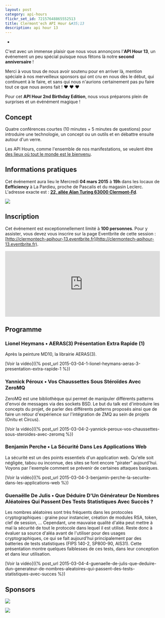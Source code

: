 ```yaml
---
layout: post
category: api-hours
flickr_set_id: 72157648865552513
title: Clermont'ech API Hour &#35;13
description: api hour 13
---
```

-

C'est avec un immense plaisir que nous vous annonçons l'**API Hour 13**, un
événement un peu spécial puisque nous fêtons là notre **second anniversaire** !

Merci à vous tous de nous avoir soutenu pour en arriver là, mention spéciale à
nos merveilleux sponsors qui ont cru en nous dès le début, qui continuent à le
faire, et sans qui nous n'aurions certainement pas pu faire tout ce que nous
avons fait ! &hearts; &hearts; &hearts;

Pour cet **API Hour 2nd Birthday Edition**, nous vous préparons plein de
surprises et un événément magique !

## Concept

Quatre conférences courtes (10 minutes + 5 minutes de questions) pour
introduire une technologie, un concept ou un outils et en débattre ensuite
autour d'un verre.

Les API Hours, comme l'ensemble de nos manifestations, se veulent être [des
lieux où tout le monde est le bienvenu](/code-of-conduct.html).

## Informations pratiques

Cet événement aura lieu le Mercredi **04 mars 2015** à **19h** dans les locaux de
**Eefficiency** à La Pardieu, proche de Pascalis et du magasin Leclerc.
L'adresse exacte est : [**22, allée Alan Turing 63000
Clermont-Fd**](https://www.google.com/maps/place/22+All%C3%A9e+Alan+Turing/@45.7590795,3.1301792,17z).

[![](http://maps.googleapis.com/maps/api/staticmap?size=600x400&sensor=false&markers=color:red|45.7590795,3.1301792)](https://www.google.com/maps/place/22+All%C3%A9e+Alan+Turing/@45.7590795,3.1301792,17z)

## Inscription

Cet événement est exceptionnellement limité à **100 personnes**. Pour y
assister, vous devez vous inscrire sur la page Eventbrite de cette session :
[http://clermontech-apihour-13.eventbrite.fr](http://clermontech-apihour-13.eventbrite.fr).

<iframe src="http://www.eventbrite.com/tickets-external?eid=15813184661&amp;ref=etckt&amp;v=2" frameborder="0" height="214" width="100%" vspace="0" hspace="0" marginheight="5" marginwidth="5" scrolling="auto" allowtransparency="true">Clermont'ech Eventbrite</iframe>

## Programme

### Lionel Heymans • AERAS(3) Présentation Extra Rapide (1)

Après la peinture MD10, la librairie AERAS(3).

[Voir la vidéo]({% post_url 2015-03-04-1-lionel-heymans-aeras-3-presentation-extra-rapide-1 %})

### Yannick Péroux • Vos Chaussettes Sous Stéroïdes Avec ZeroMQ

ZeroMQ est une bibliothèque qui permet de manipuler différents patterns d'envoi
de messages via des sockets BSD. Le but du talk est d'introduire les concepts
du projet, de parler des différents patterns proposés ainsi que de faire un
retour d'expérience sur l'intégration de ZMQ au sein de projets (Onitu et
Circus).

[Voir la vidéo]({% post_url 2015-03-04-2-yannick-peroux-vos-chaussettes-sous-steroides-avec-zeromq %})

### Benjamin Perche • La Sécurité Dans Les Applications Web

La sécurité est un des points essentiels d'un application web. Qu'elle soit
négligée, tabou ou inconnue, des sites se font encore "pirater" aujourd'hui.
Voyons par l'exemple comment se prévenir de certaines attaques basiques.

[Voir la vidéo]({% post_url 2015-03-04-3-benjamin-perche-la-securite-dans-les-applications-web %})

### Guenaëlle De Julis • Que Déduire D'Un Générateur De Nombres Aléatoires Qui Passent Des Tests Statistiques Avec Succès ?

Les nombres aléatoires sont très fréquents dans les protocoles cryptographiques
: graine pour instancier, création de modules RSA, token, clef de session, ...
Cependant, une mauvaise qualité d'aléa  peut mettre à mal la sécurité de tout
le protocole dans lequel il est utilisé. Reste donc à évaluer sa source d'aléa
avant de l'utiliser pour des usages cryptographiques, ce qui se fait
aujourd'hui principalement par des batteries de tests statistiques (FIPS 140-2,
SP800-90, AIS31).  Cette présentation montre quelques faiblesses de ces tests,
dans leur conception et dans leur utilisation.

[Voir la vidéo]({% post_url 2015-03-04-4-guenaelle-de-julis-que-deduire-dun-generateur-de-nombres-aleatoires-qui-passent-des-tests-statistiques-avec-succes %})

## Sponsors

[![](/images/o2switch.png)](http://www.o2switch.fr/)

[![](/images/logo-empire-du-malt.png)](http://www.lempiredumalt.fr/)
